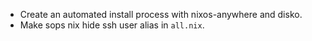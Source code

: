 - Create an automated install process with nixos-anywhere and disko.
- Make sops nix hide ssh user alias in `all.nix`.


